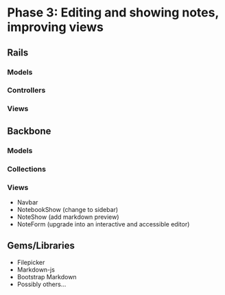 # Phase 3: Editing and showing notes, improving views

## Rails
### Models

### Controllers

### Views

## Backbone
### Models

### Collections

### Views
* Navbar
* NotebookShow (change to sidebar)
* NoteShow (add markdown preview)
* NoteForm (upgrade into an interactive and accessible editor)

## Gems/Libraries
* Filepicker
* Markdown-js
* Bootstrap Markdown
* Possibly others...
